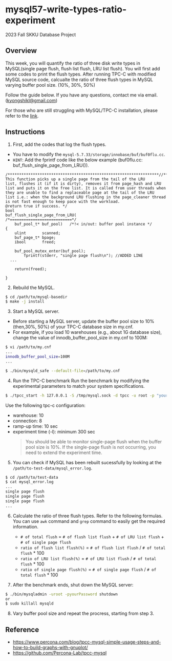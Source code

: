 # mysql57-write-types-ratio-experiment


2023 Fall SKKU Database Project

## Overview
This week, you will quantify the ratio of three disk write types in MySQL(single page flush, flush list flush, LRU list flush). You will first add some codes to print the flush types. After running TPC-C with modified MySQL source code, calcualte the ratio of three flush types in MySQL varying buffer pool size. (10%, 30%, 50%)

Follow the guide below. If you have any questions, contact me via email. (kyongshikl@gmail.com)

For those who are still struggling with MySQL/TPC-C installation, please refer to the [link](https://github.com/kyongs/MySQL-TPCC-Installation).


## Instructions
1. First, add the codes that log the flush types.
- You have to modify the  `mysql-5.7.33/storage/innobase/buf/buf0flu.cc`.
- `HINT`: Add the fprintf code like the below example (buf0flu.cc: buf_flush_single_page_from_LRU()).

```
/******************************************************************//**
This function picks up a single page from the tail of the LRU
list, flushes it (if it is dirty), removes it from page_hash and LRU
list and puts it on the free list. It is called from user threads when
they are unable to find a replaceable page at the tail of the LRU
list i.e.: when the background LRU flushing in the page_cleaner thread
is not fast enough to keep pace with the workload.
@return true if success. */
bool
buf_flush_single_page_from_LRU(
/*===========================*/
	buf_pool_t*	buf_pool)	/*!< in/out: buffer pool instance */
{
	ulint		scanned;
	buf_page_t*	bpage;
	ibool		freed;

	buf_pool_mutex_enter(buf_pool);
        fprintf(stderr, "single page flush\n"); //ADDED LINE
  ...
  
	return(freed);

}
```


2. Rebuild the MySQL.
```bash
$ cd /path/to/mysql-basedir
$ make -j install
```

3. Start a MySQL server.
  - Before starting a MySQL server, update the buffer pool size to 10% (then,30%, 50%) of your TPC-C database size in my.cnf.
  - For example, if you load 10 warehouses (e.g., about 1G database size), change the value of innodb_buffer_pool_size in my.cnf to 100M:

```bash
$ vi /path/to/my.cnf
...
innodb_buffer_pool_size=100M
...
```

```bash
$ ./bin/mysqld_safe --default-file=/path/to/my.cnf
```


4. Run the TPC-C benchmark
Run the benchmark by modifying the experimental parameters to match your system specifications. 
```bash
$ ./tpcc_start -h 127.0.0.1 -S /tmp/mysql.sock -d tpcc -u root -p "yourPassword" -w 10 -c 8 -r 10 -l 600 | tee tpcc-result.txt
```

Use the following tpc-c configuration:
- warehouse: 10
- connection: 8
- ramp-up time: 10 sec
- experiment time (-l): minimum 300 sec
  > You should be able to monitor single-page flush when the buffer pool size is 10%. If the single-page flush is not occurring, you need to extend the experiment time.

5. You can check if MySQL has been rebuilt sucessfully by looking at the `/path/to-test-data/mysql_error.log`.
```bash
$ cd /path/to/test-data
$ cat mysql_error.log
...
single page flush
single page flush
single page flush
...
```

6. Calculate the ratio of three flush types. Refer to the following formulas. You can use `awk` command and `grep` command to easily get the required information.
   - `# of total flush` =  `# of flush list flush` + `# of LRU list flush` + `# of single page flush`
   - `ratio of flush list flush(%)` = `# of flush list flush` / `# of total flush` * 100
   - `ratio of LRU list flush(%)` = `# of LRU list flush` / `# of total flush` * 100
   - `ratio of single page flush(%)` = `# of single page flush` / `# of total flush` * 100

7. After the benchmark ends, shut down the MySQL server:
```bash
$ ./bin/mysqladmin -uroot -pyourPassword shutdown
or
$ sudo killall mysqld
```

8. Vary buffer pool size and repeat the procress, starting from step 3.

## Reference
- https://www.percona.com/blog/tpcc-mysql-simple-usage-steps-and-how-to-build-graphs-with-gnuplot/
- https://github.com/Percona-Lab/tpcc-mysql
